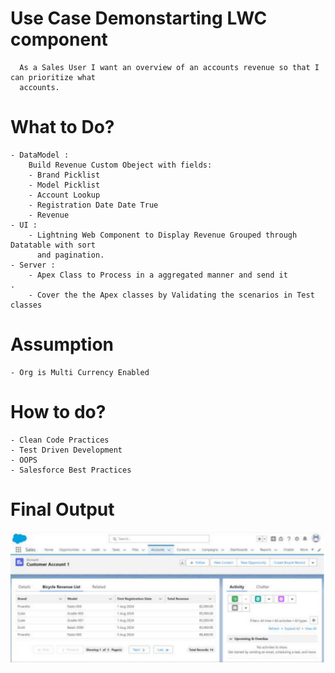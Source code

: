 # Use Case Demonstarting LWC component
      As a Sales User I want an overview of an accounts revenue so that I can prioritize what 
      accounts.
# What to Do?
    - DataModel :
        Build Revenue Custom Obeject with fields:
        - Brand Picklist 
        - Model Picklist 
        - Account Lookup
        - Registration Date Date True
        - Revenue
    - UI :
        - Lightning Web Component to Display Revenue Grouped through Datatable with sort 
          and pagination.
    - Server :
        - Apex Class to Process in a aggregated manner and send it 
    .
        - Cover the the Apex classes by Validating the scenarios in Test classes
# Assumption
    - Org is Multi Currency Enabled
# How to do?
    - Clean Code Practices
    - Test Driven Development
    - OOPS
    - Salesforce Best Practices
# Final Output

 ![alt text](https://github.com/nishant-wavhal/DemonstrateLWCDatatable/blob/master/Recipe1.PNG)
